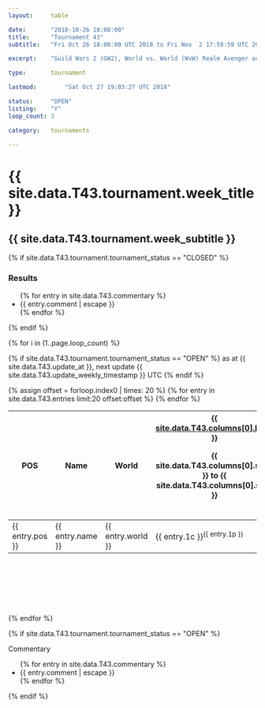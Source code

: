 ```yaml
---
layout:     table

date: 		"2018-10-26 18:00:00"
title: 		"Tournament 43"
subtitle: 	"Fri Oct 26 18:00:00 UTC 2018 to Fri Nov  2 17:59:59 UTC 2018"

excerpt:    "Guild Wars 2 (GW2), World vs. World (WvW) Realm Avenger achivement Tournament. \"Every Kill Counts\""

type:       tournament

lastmod: 		"Sat Oct 27 19:03:27 UTC 2018"

status:     "OPEN"
listing:    "Y"
loop_count: 3

category:   tournaments

---
```

<div class="table_header">
  <h1>{{ site.data.T43.tournament.week_title }}</h1>
  <h2>{{ site.data.T43.tournament.week_subtitle }}</h2>
</div>

{% if site.data.T43.tournament.tournament_status == "CLOSED" %} 
<div class="commentary">
  <h3>Results</h3>
  <ul>
    {% for entry in site.data.T43.commentary %}
    <li class="commentary_list">{{ entry.comment | escape }}</li>
    {% endfor %}
  </ul>
</div>
{% endif %}


{% for i in (1..page.loop_count) %}

{% if site.data.T43.tournament.tournament_status == "OPEN" %} 
<span class="table_nextupdate">as at {{ site.data.T43.update_at }}, next update {{ site.data.T43.update_weekly_timestamp }} UTC</span> 
{% endif %}

<table class="week_table">
  <colgroup>
    <col style="width:18px">
    <col style="width:55px">
    <col style="width:55px">
    <col style="width:14px">
    <col style="width:14px">
    <col style="width:14px">
    <col style="width:14px">
    <col style="width:14px">
    <col style="width:14px">
    <col style="width:14px">
    <col style="width:18px">
  </colgroup>
  <thead>
    <tr>
      <th>POS</th>
      <th class="AlignLeft">Name</th>
      <th class="AlignLeft">World</th>
      <th><div class="label"><a href="{{ site.data.T43.columns[0].url }}">{{ site.data.T43.columns[0].label }}</a><p class="onhover">{{ site.data.T43.columns[0].start }} to {{ site.data.T43.columns[0].stop }}</p></div>​</th>
      <th><div class="label"><a href="{{ site.data.T43.columns[1].url }}">{{ site.data.T43.columns[1].label }}</a><p class="onhover">{{ site.data.T43.columns[1].start }} to {{ site.data.T43.columns[1].stop }}</p></div>​</th>
      <th><div class="label"><a href="{{ site.data.T43.columns[2].url }}">{{ site.data.T43.columns[2].label }}</a><p class="onhover">{{ site.data.T43.columns[2].start }} to {{ site.data.T43.columns[2].stop }}</p></div>​</th>
      <th><div class="label"><a href="{{ site.data.T43.columns[3].url }}">{{ site.data.T43.columns[3].label }}</a><p class="onhover">{{ site.data.T43.columns[3].start }} to {{ site.data.T43.columns[3].stop }}</p></div>​</th>
      <th><div class="label"><a href="{{ site.data.T43.columns[4].url }}">{{ site.data.T43.columns[4].label }}</a><p class="onhover">{{ site.data.T43.columns[4].start }} to {{ site.data.T43.columns[4].stop }}</p></div>​</th>
      <th><div class="label"><a href="{{ site.data.T43.columns[5].url }}">{{ site.data.T43.columns[5].label }}</a><p class="onhover">{{ site.data.T43.columns[5].start }} to {{ site.data.T43.columns[5].stop }}</p></div>​</th>
      <th><div class="label"><a href="{{ site.data.T43.columns[6].url }}">{{ site.data.T43.columns[6].label }}</a><p class="onhover">{{ site.data.T43.columns[6].start }} to {{ site.data.T43.columns[6].stop }}</p></div>​</th>
      <th>Total</th>
    </tr>
  </thead>
  {% assign offset = forloop.index0 | times: 20 %}
  <tbody>
    {% for entry in site.data.T43.entries limit:20 offset:offset %}
      <tr>
        <td class="pl{{ entry.pos }}">{{ entry.pos }}</td>
        <td class="AlignLeft">{{ entry.name }}</td>
        <td class="AlignLeft">{{ entry.world }}</td>
        <td class="pl{{ entry.1p }}">{{ entry.1c }}<sup>{{ entry.1p }}</sup></td>
        <td class="pl{{ entry.2p }}">{{ entry.2c }}<sup>{{ entry.2p }}</sup></td>
        <td class="pl{{ entry.3p }}">{{ entry.3c }}<sup>{{ entry.3p }}</sup></td>
        <td class="pl{{ entry.4p }}">{{ entry.4c }}<sup>{{ entry.4p }}</sup></td>
        <td class="pl{{ entry.5p }}">{{ entry.5c }}<sup>{{ entry.5p }}</sup></td>
        <td class="pl{{ entry.6p }}">{{ entry.6c }}<sup>{{ entry.6p }}</sup></td>
        <td class="pl{{ entry.7p }}">{{ entry.7c }}<sup>{{ entry.7p }}</sup></td>
        <td>{{ entry.total }}</td>
      </tr>
    {% endfor %}  
  </tbody>
</table>
<div class="leaderboard">
  <script async src="//pagead2.googlesyndication.com/pagead/js/adsbygoogle.js"></script>
  <!-- 728x90 -->
  <ins class="adsbygoogle"
       style="display:inline-block;width:728px;height:90px"
       data-ad-client="ca-pub-3274917281288240"
       data-ad-slot="3870538733"></ins>
  <script>
  (adsbygoogle = window.adsbygoogle || []).push({});
  </script>  
</div>
<br />
{% endfor %}

{% if site.data.T43.tournament.tournament_status == "OPEN" %} 
<div class="commentary">
  <span class="commentary_title">Commentary</span>
  <ul>
    {% for entry in site.data.T43.commentary %}
    <li class="commentary_list">{{ entry.comment | escape }}</li>
    {% endfor %}
  </ul>
</div>
{% endif %}




